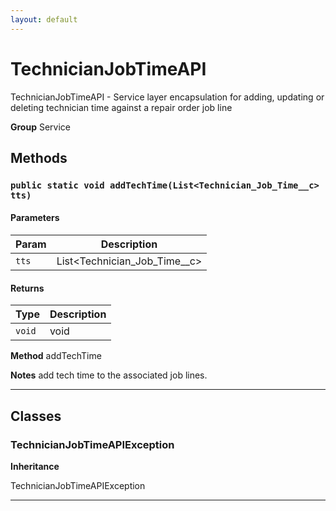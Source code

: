 ```yaml
---
layout: default
---
```

# TechnicianJobTimeAPI

TechnicianJobTimeAPI - Service layer encapsulation for adding, updating or deleting technician time against a repair order job line


**Group** Service

## Methods
### `public static void addTechTime(List<Technician_Job_Time__c> tts)`
#### Parameters

|Param|Description|
|---|---|
|`tts`|List<Technician_Job_Time__c>|

#### Returns

|Type|Description|
|---|---|
|`void`|void|


**Method** addTechTime


**Notes** add tech time to the associated job lines.

---
## Classes
### TechnicianJobTimeAPIException

**Inheritance**

TechnicianJobTimeAPIException


---

